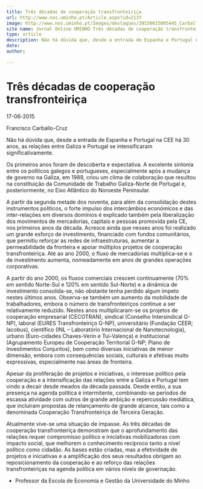```yaml
---
title: Três décadas de cooperação transfronteiriça
url: http://www.nos.uminho.pt/Article.aspx?id=2137
image: http://www.nos.uminho.pt/Images/destaques/20150615005445_CarballoCruz.jpg
site name: Jornal Online UMINHO Três décadas de cooperação transfronteiriça
type: article
description: Não há dúvida que, desde a entrada de Espanha e Portugal na CEE há 30 anos, as relações entre Galiza e Portugal se intensificaram significativamente.
date: 
author: 

---
```

# Três décadas de cooperação transfronteiriça


17-06-2015

Francisco Carballo-Cruz

Não há dúvida que, desde a entrada de Espanha e Portugal na CEE há 30 anos, as relações entre Galiza e Portugal se intensificaram significativamente.

Os primeiros anos foram de descoberta e expectativa. A excelente sintonia entre os políticos galegos e portugueses, especialmente após a mudança de governo na Galiza, em 1989, criou um clima de colaboração que resultou na constituição da Comunidade de Trabalho Galiza-Norte de Portugal e, posteriormente, no Eixo Atlântico do Noroeste Peninsular.

A partir da segunda metade dos noventa, para além da consolidação destes instrumentos políticos, o forte impulso dos intercâmbios económicos e das inter-relações em diversos domínios é explicado também pela liberalização dos movimentos de mercadorias, capitais e pessoas promovida pela CE, nos primeiros anos da década. Acresce ainda que nesses anos foi realizado um grande esforço de investimento, financiado com fundos comunitários, que permitiu reforçar as redes de infraestruturas, aumentar a permeabilidade da fronteira e apoiar múltiplos projetos de cooperação transfronteiriça. Até ao ano 2000, o fluxo de mercadorias multiplica-se e o de investimento aumenta, nomeadamente em anos de grandes operações corporativas.

A partir do ano 2000, os fluxos comerciais crescem continuamente (70% em sentido Norte-Sul e 120% em sentido Sul-Norte) e a dinâmica de investimento consolida-se, não obstante tenha perdido algum ímpeto nestes últimos anos. Observa-se também um aumento da mobilidade de trabalhadores, embora o número de transfronteiriços continue a ser relativamente reduzido. Nestes anos multiplicaram-se os projetos de cooperação empresarial (CECOTRAN), sindical (Conselho Intersindical G-NP), laboral (EURES Transfronteiriço G-NP), universitário (Fundação CEER; Iacobus), científico (INL – Laboratório Internacional de Nanotecnologia), urbano (Euro-cidades Chaves-Verín e Tui-Valença) e institucional (Agrupamento Europeu de Cooperação Territorial G-NP; Plano de Investimentos Conjuntos), bem como diversas iniciativas de menor dimensão, embora com consequências sociais, culturais e afetivas muito expressivas, especialmente nas áreas de fronteira.

Apesar da proliferação de projetos e iniciativas, o interesse político pela cooperação e a intensificação das relações entre a Galiza e Portugal tem vindo a decair desde meados da década passada. Desde então, a sua presença na agenda política é intermitente, combinando-se períodos de escassa atividade com outros de grande ambição e repercussão mediática, que incluíram propostas de relançamento de grande alcance, tais como a denominada Cooperação Transfronteiriça de Terceira Geração.

Atualmente vive-se uma situação de impasse. As três décadas de cooperação transfronteiriça demonstram que o aprofundamento das relações requer compromisso político e iniciativas mobilizadoras com impacto social, que melhorem o conhecimento recíproco tanto a nível político como cidadão. As bases estão criadas, mas a efetividade de projetos e iniciativas e a amplificação dos seus resultados obrigam ao reposicionamento da cooperação e ao reforço das relações transfronteiriças na agenda política em vários níveis de governação.

* Professor da Escola de Economia e Gestão da Universidade do Minho

